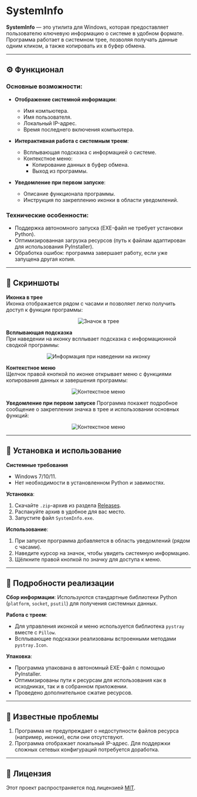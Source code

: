 # SystemInfo  

**SystemInfo** — это утилита для Windows, которая предоставляет пользователю ключевую информацию о системе в удобном формате. Программа работает в системном трее, позволяя получать данные одним кликом, а также копировать их в буфер обмена.

---

## **⚙ Функционал**

### **Основные возможности**:

- **Отображение системной информации**:  
  - Имя компьютера.
  - Имя пользователя.
  - Локальный IP-адрес.
  - Время последнего включения компьютера.

- **Интерактивная работа с системным треем**:
  - Всплывающая подсказка с информацией о системе.
  - Контекстное меню:
    - Копирование данных в буфер обмена.
    - Выход из программы.
- **Уведомление при первом запуске**:
  - Описание функционала программы.
  - Инструкция по закреплению иконки в области уведомлений.

### **Технические особенности**:
- Поддержка автономного запуска (EXE-файл не требует установки Python).
- Оптимизированная загрузка ресурсов (путь к файлам адаптирован для использования PyInstaller).
- Обработка ошибок: программа завершает работу, если уже запущена другая копия.

---

  ## **📸 Скриншоты**

**Иконка в трее**  
Иконка отображается рядом с часами и позволяет легко получить доступ к функции программы:
<p align="center">
  <img src="https://github.com/user-attachments/assets/28220dc4-007a-42a5-98bf-fd2fb8effad6" alt="Значок в трее">
</p>  

**Всплывающая подсказка**  
При наведении на иконку всплывает подсказка с информационной сводкой программы:  
<p align="center">
  <img src="https://github.com/user-attachments/assets/45308020-86d2-4f6d-8839-86f7ec8ac59c" alt="Информация при наведении на иконку">
</p>

**Контекстное меню**  
Щелчок правой кнопкой по иконке открывает меню с функциями копирования данных и завершения программы:  
<p align="center">
  <img src="https://github.com/user-attachments/assets/88ccc9cd-aa2a-4d27-b365-74c1dce5febc" alt="Контекстное меню">
</p>

**Уведомление при первом запуске**
Программа покажет подробное сообщение о закреплении значка в трее и использовании основных функций:
<p align="center">
  <img src="https://github.com/user-attachments/assets/6ed0db68-4147-483b-885a-4b9c5496509d" alt="Контекстное меню">
</p>

---

## **🔧 Установка и использование**

**Системные требования**
- Windows 7/10/11.
- Нет необходимости в установленном Python и завимостях.

**Установка**:
1. Скачайте `.zip`-архив из раздела [Releases](https://github.com/1minEpowMinX/SysInfo/releases).
2. Распакуйте архив в удобное для вас место.
3. Запустите файл `SystemInfo.exe`.

**Использование**:
1. При запуске программа добавляется в область уведомлений (рядом с часами).
2. Наведите курсор на значок, чтобы увидеть системную информацию.
3. Щёлкните правой кнопкой по значку для доступа к меню.

---

## **📖 Подробности реализации**

**Сбор информации**:
Используются стандартные библиотеки Python (`platform`, `socket`, `psutil`) для получения системных данных.

**Работа с треем**:
- Для управления иконкой и меню используется библиотека `pystray` вместе с `Pillow`.
- Всплывающие подсказки реализованы встроенными методами `pystray.Icon`.

**Упаковка**:
- Программа упакована в автономный EXE-файл с помощью PyInstaller.
- Оптимизированы пути к ресурсам для использования как в исходниках, так и в собранном приложении.
- Проведено дополнительное сжатие ресурсов.

---

## **🚧 Известные проблемы**

1. Программа не предупреждает о недоступности файлов ресурса (например, иконки), если они отсутствуют.
2. Программа отображает локальный IP-адрес. Для поддержки сложных сетевых конфигураций потребуется доработка.

---

## **📜 Лицензия**

Этот проект распространяется под лицензией [MIT](https://github.com/1minEpowMinX/SysInfo/blob/main/LICENSE).
